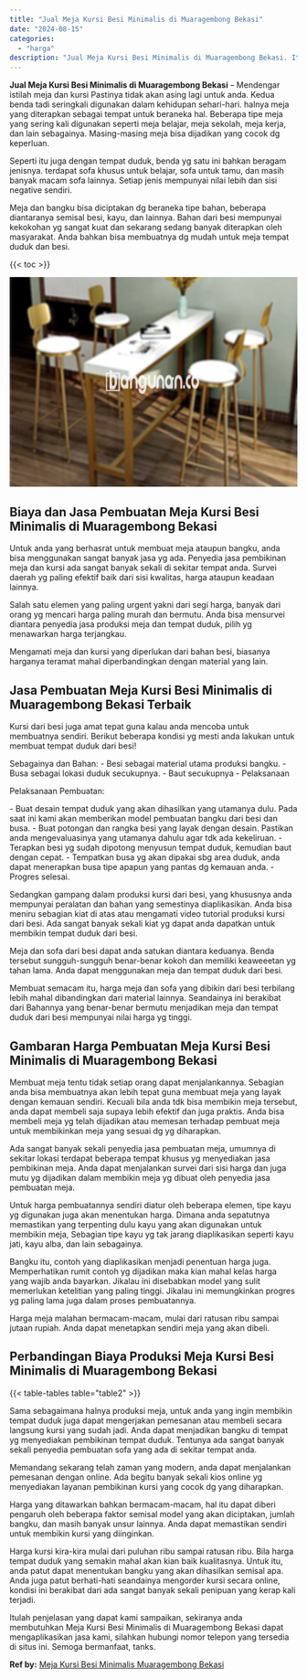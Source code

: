 ```yaml
---
title: "Jual Meja Kursi Besi Minimalis di Muaragembong Bekasi"
date: "2024-08-15"
categories: 
  - "harga"
description: "Jual Meja Kursi Besi Minimalis di Muaragembong Bekasi. Itulah penjelasan yang dapat kami sampaikan, sekiranya anda membutuhkan Meja Kursi Besi Minimalis di M..."
---
```


**Jual Meja Kursi Besi Minimalis di Muaragembong Bekasi** – Mendengar istilah meja dan kursi Pastinya tidak akan asing lagi untuk anda. Kedua benda tadi seringkali digunakan dalam kehidupan sehari-hari. halnya meja yang diterapkan sebagai tempat untuk beraneka hal. Beberapa tipe meja yang sering kali digunakan seperti meja belajar, meja sekolah, meja kerja, dan lain sebagainya. Masing-masing meja bisa dijadikan yang cocok dg keperluan.

Seperti itu juga dengan tempat duduk, benda yg satu ini bahkan beragam jenisnya. terdapat sofa khusus untuk belajar, sofa untuk tamu, dan masih banyak macam sofa lainnya. Setiap jenis mempunyai nilai lebih dan sisi negative sendiri.

Meja dan bangku bisa diciptakan dg beraneka tipe bahan, beberapa diantaranya semisal besi, kayu, dan lainnya. Bahan dari besi mempunyai kekokohan yg sangat kuat dan sekarang sedang banyak diterapkan oleh masyarakat. Anda bahkan bisa membuatnya dg mudah untuk meja tempat duduk dan besi.

{{< toc >}}

![Jual Meja Kursi Besi Minimalis di Muaragembong Bekasi](/images/jual-meja-besi-murah26.png)

## Biaya dan Jasa Pembuatan Meja Kursi Besi Minimalis di Muaragembong Bekasi

Untuk anda yang berhasrat untuk membuat meja ataupun bangku, anda bisa menggunakan sangat banyak jasa yg ada. Penyedia jasa pembikinan meja dan kursi ada sangat banyak sekali di sekitar tempat anda. Survei daerah yg paling efektif baik dari sisi kwalitas, harga ataupun keadaan lainnya.

Salah satu elemen yang paling urgent yakni dari segi harga, banyak dari orang yg mencari harga paling murah dan bermutu. Anda bisa mensurvei diantara penyedia jasa produksi meja dan tempat duduk, pilih yg menawarkan harga terjangkau.

Mengamati meja dan kursi yang diperlukan dari bahan besi, biasanya harganya teramat mahal diperbandingkan dengan material yang lain.

## Jasa Pembuatan Meja Kursi Besi Minimalis di Muaragembong Bekasi Terbaik

Kursi dari besi juga amat tepat guna kalau anda mencoba untuk membuatnya sendiri. Berikut beberapa kondisi yg mesti anda lakukan untuk membuat tempat duduk dari besi!

Sebagainya dan Bahan: - Besi sebagai material utama produksi bangku. - Busa sebagai lokasi duduk secukupnya. - Baut secukupnya - Pelaksanaan

Pelaksanaan Pembuatan:

\- Buat desain tempat duduk yang akan dihasilkan yang utamanya dulu. Pada saat ini kami akan memberikan model pembuatan bangku dari besi dan busa. - Buat potongan dan rangka besi yang layak dengan desain. Pastikan anda mengevaluasinya yang utamanya dahulu agar tdk ada kekeliruan. - Terapkan besi yg sudah dipotong menyusun tempat duduk, kemudian baut dengan cepat. - Tempatkan busa yg akan dipakai sbg area duduk, anda dapat menerapkan busa tipe apapun yang pantas dg kemauan anda. - Progres selesai.

Sedangkan gampang dalam produksi kursi dari besi, yang khususnya anda mempunyai peralatan dan bahan yang semestinya diaplikasikan. Anda bisa meniru sebagian kiat di atas atau mengamati video tutorial produksi kursi dari besi. Ada sangat banyak sekali kiat yg dapat anda dapatkan untuk membikin tempat duduk dari besi.

Meja dan sofa dari besi dapat anda satukan diantara keduanya. Benda tersebut sungguh-sungguh benar-benar kokoh dan memiliki keaweeetan yg tahan lama. Anda dapat menggunakan meja dan tempat duduk dari besi.

Membuat semacam itu, harga meja dan sofa yang dibikin dari besi terbilang lebih mahal dibandingkan dari material lainnya. Seandainya ini berakibat dari Bahannya yang benar-benar bermutu menjadikan meja dan tempat duduk dari besi mempunyai nilai harga yg tinggi.

## Gambaran Harga Pembuatan Meja Kursi Besi Minimalis di Muaragembong Bekasi

Membuat meja tentu tidak setiap orang dapat menjalankannya. Sebagian anda bisa membuatnya akan lebih tepat guna membuat meja yang layak dengan kemauan sendiri. Kecuali bila anda tdk bisa membikin meja tersebut, anda dapat membeli saja supaya lebih efektif dan juga praktis. Anda bisa membeli meja yg telah dijadikan atau memesan terhadap pembuat meja untuk membikinkan meja yang sesuai dg yg diharapkan.

Ada sangat banyak sekali penyedia jasa pembuatan meja, umumnya di sekitar lokasi terdapat beberapa tempat khusus yg menyediakan jasa pembikinan meja. Anda dapat menjalankan survei dari sisi harga dan juga mutu yg dijadikan dalam membikin meja yg dibuat oleh penyedia jasa pembuatan meja.

Untuk harga pembuatannya sendiri diatur oleh beberapa elemen, tipe kayu yg digunakan juga akan menentukan harga. Dimana anda sepatutnya memastikan yang terpenting dulu kayu yang akan digunakan untuk membikin meja, Sebagian tipe kayu yg tak jarang diaplikasikan seperti kayu jati, kayu alba, dan lain sebagainya.

Bangku itu, contoh yang diaplikasikan menjadi penentuan harga juga. Memperhatikan rumit contoh yg dijadikan maka kian mahal kelas harga yang wajib anda bayarkan. Jikalau ini disebabkan model yang sulit memerlukan ketelitian yang paling tinggi. Jikalau ini memungkinkan progres yg paling lama juga dalam proses pembuatannya.

Harga meja malahan bermacam-macam, mulai dari ratusan ribu sampai jutaan rupiah. Anda dapat menetapkan sendiri meja yang akan dibeli.

## Perbandingan Biaya Produksi Meja Kursi Besi Minimalis di Muaragembong Bekasi

{{< table-tables table="table2" >}}

Sama sebagaimana halnya produksi meja, untuk anda yang ingin membikin tempat duduk juga dapat mengerjakan pemesanan atau membeli secara langsung kursi yang sudah jadi. Anda dapat menjadikan bangku di tempat yg menyediakan pembikinan tempat duduk. Tentunya ada sangat banyak sekali penyedia pembuatan sofa yang ada di sekitar tempat anda.

Memandang sekarang telah zaman yang modern, anda dapat menjalankan pemesanan dengan online. Ada begitu banyak sekali kios online yg menyediakan layanan pembikinan kursi yang cocok dg yang diharapkan.

Harga yang ditawarkan bahkan bermacam-macam, hal itu dapat diberi pengaruh oleh beberapa faktor semisal model yang akan diciptakan, jumlah bangku, dan masih banyak unsur lainnya. Anda dapat memastikan sendiri untuk membikin kursi yang diinginkan.

Harga kursi kira-kira mulai dari puluhan ribu sampai ratusan ribu. Bila harga tempat duduk yang semakin mahal akan kian baik kualitasnya. Untuk itu, anda patut dapat menentukan bangku yang akan dihasilkan semisal apa. Anda juga patut berhati-hati seandainya mengorder kursi secara online, kondisi ini berakibat dari ada sangat banyak sekali penipuan yang kerap kali terjadi.

Itulah penjelasan yang dapat kami sampaikan, sekiranya anda membutuhkan Meja Kursi Besi Minimalis di Muaragembong Bekasi dapat mengaplikasikan jasa kami, silahkan hubungi nomor telepon yang tersedia di situs ini. Semoga bermanfaat, tanks.

**Ref by:** [Meja Kursi Besi Minimalis Muaragembong Bekasi](https://id.wikipedia.org/wiki/Meja)
